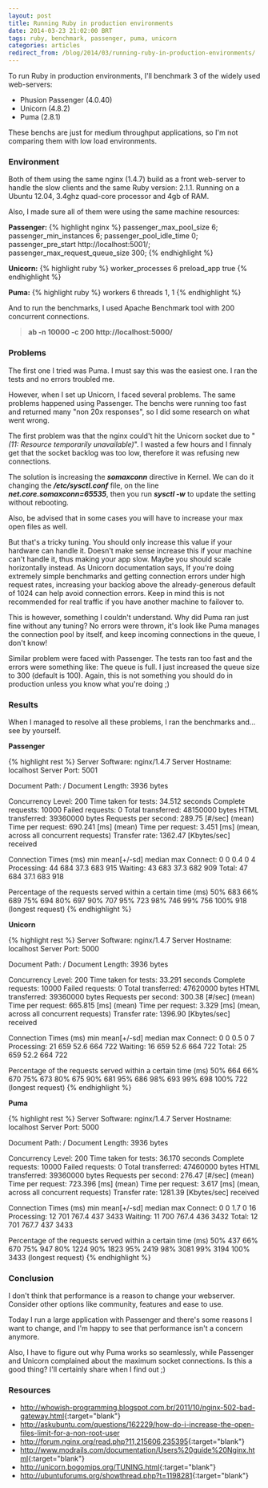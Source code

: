 ```yaml
---
layout: post
title: Running Ruby in production environments
date: 2014-03-23 21:02:00 BRT
tags: ruby, benchmark, passenger, puma, unicorn
categories: articles
redirect_from: /blog/2014/03/running-ruby-in-production-environments/
---
```

To run Ruby in production environments, I'll benchmark 3 of the widely used web-servers:

* Phusion Passenger (4.0.40)
* Unicorn (4.8.2)
* Puma (2.8.1)

These benchs are just for medium throughput applications, so I'm not comparing them with low load environments.

### Environment
Both of them using the same nginx (1.4.7) build as a front web-server to handle the slow clients and the same Ruby version: 2.1.1. Running on a Ubuntu 12.04, 3.4ghz quad-core processor and 4gb of RAM.

Also, I made sure all of them were using the same machine resources:

**Passenger:**
{% highlight nginx %}
passenger_max_pool_size 6;
passenger_min_instances 6;
passenger_pool_idle_time 0;
passenger_pre_start http://localhost:5001/;
passenger_max_request_queue_size 300;
{% endhighlight %}

**Unicorn:**
{% highlight ruby %}
worker_processes 6
preload_app true
{% endhighlight %}

**Puma:**
{% highlight ruby %}
workers 6
threads 1, 1
{% endhighlight %}

And to run the benchmarks, I used Apache Benchmark tool with 200 concurrent connections.

> **ab -n 10000 -c 200 http://localhost:5000/**

### Problems

The first one I tried was Puma. I must say this was the easiest one. I ran the tests and no errors troubled me.

However, when I set up Unicorn, I faced several problems. The same problems happened using Passenger. The benchs were running too fast and returned many "non 20x responses", so I did some research on what went wrong.

The first problem was that the nginx could't hit the Unicorn socket due to "_(11: Resource temporarily unavailable)_". I wasted a few hours and I finnaly get that the socket backlog was too low, therefore it was refusing new connections.

The solution is increasing the **_somaxconn_** directive in Kernel. We can do it changing the _**/etc/sysctl.conf**_ file, on the line **_net.core.somaxconn=65535_**, then you run _**sysctl -w**_ to update the setting without rebooting.

Also, be advised that in some cases you will have to increase your max open files as well.

But that's a tricky tuning. You should only increase this value if your hardware can handle it. Doesn't make sense increase this if your machine can't handle it, thus making your app slow. Maybe you should scale horizontally instead. As Unicorn documentation says, If you're doing extremely simple benchmarks and getting connection errors under high request rates, increasing your backlog above the already-generous default of 1024 can help avoid connection errors. Keep in mind this is not recommended for real traffic if you have another machine to failover to.

This is however, something I couldn't understand. Why did Puma ran just fine without any tuning? No errors were thrown, it's look like Puma manages the connection pool by itself, and keep incoming connections in the queue, I don't know!

Similar problem were faced with Passenger. The tests ran too fast and the errors were something like: The queue is full. I just increased the queue size to 300 (default is 100). Again, this is not something you should do in production unless you know what you're doing ;)

### Results

When I managed to resolve all these problems, I ran the benchmarks and... see by yourself.

**Passenger**

{% highlight rest %}
Server Software:        nginx/1.4.7
Server Hostname:        localhost
Server Port:            5001

Document Path:          /
Document Length:        3936 bytes

Concurrency Level:      200
Time taken for tests:   34.512 seconds
Complete requests:      10000
Failed requests:        0
Total transferred:      48150000 bytes
HTML transferred:       39360000 bytes
Requests per second:    289.75 [#/sec] (mean)
Time per request:       690.241 [ms] (mean)
Time per request:       3.451 [ms] (mean, across all concurrent requests)
Transfer rate:          1362.47 [Kbytes/sec] received

Connection Times (ms)
              min  mean[+/-sd] median   max
Connect:        0    0   0.4      0       4
Processing:    44  684  37.3    683     915
Waiting:       43  683  37.3    682     909
Total:         47  684  37.1    683     918

Percentage of the requests served within a certain time (ms)
  50%    683
  66%    689
  75%    694
  80%    697
  90%    707
  95%    723
  98%    746
  99%    756
 100%    918 (longest request)
 {% endhighlight %}

**Unicorn**

{% highlight rest %}
Server Software:        nginx/1.4.7
Server Hostname:        localhost
Server Port:            5000

Document Path:          /
Document Length:        3936 bytes

Concurrency Level:      200
Time taken for tests:   33.291 seconds
Complete requests:      10000
Failed requests:        0
Total transferred:      47620000 bytes
HTML transferred:       39360000 bytes
Requests per second:    300.38 [#/sec] (mean)
Time per request:       665.815 [ms] (mean)
Time per request:       3.329 [ms] (mean, across all concurrent requests)
Transfer rate:          1396.90 [Kbytes/sec] received

Connection Times (ms)
              min  mean[+/-sd] median   max
Connect:        0    0   0.5      0       7
Processing:    21  659  52.6    664     722
Waiting:       16  659  52.6    664     722
Total:         25  659  52.2    664     722

Percentage of the requests served within a certain time (ms)
  50%    664
  66%    670
  75%    673
  80%    675
  90%    681
  95%    686
  98%    693
  99%    698
 100%    722 (longest request)
 {% endhighlight %}

**Puma**

{% highlight rest %}
Server Software:        nginx/1.4.7
Server Hostname:        localhost
Server Port:            5000

Document Path:          /
Document Length:        3936 bytes

Concurrency Level:      200
Time taken for tests:   36.170 seconds
Complete requests:      10000
Failed requests:        0
Total transferred:      47460000 bytes
HTML transferred:       39360000 bytes
Requests per second:    276.47 [#/sec] (mean)
Time per request:       723.396 [ms] (mean)
Time per request:       3.617 [ms] (mean, across all concurrent requests)
Transfer rate:          1281.39 [Kbytes/sec] received

Connection Times (ms)
              min  mean[+/-sd] median   max
Connect:        0    0   1.7      0      16
Processing:    12  701 767.4    437    3433
Waiting:       11  700 767.4    436    3432
Total:         12  701 767.7    437    3433

Percentage of the requests served within a certain time (ms)
  50%    437
  66%    670
  75%    947
  80%   1224
  90%   1823
  95%   2419
  98%   3081
  99%   3194
 100%   3433 (longest request)
 {% endhighlight %}

### Conclusion
I don't think that performance is a reason to change your webserver. Consider other options like community, features and ease to use.

Today I run a large application with Passenger and there's some reasons I want to change, and I'm happy to see that performance isn't a concern anymore.

Also, I have to figure out why Puma works so seamlessly, while Passenger and Unicorn complained about the maximum socket connections. Is this a good thing? I'll certainly share when I find out ;)

### Resources

* <http://whowish-programming.blogspot.com.br/2011/10/nginx-502-bad-gateway.html>{:target="blank"}
* <http://askubuntu.com/questions/162229/how-do-i-increase-the-open-files-limit-for-a-non-root-user>
* <http://forum.nginx.org/read.php?11,215606,235395>{:target="blank"}
* <http://www.modrails.com/documentation/Users%20guide%20Nginx.html>{:target="blank"}
* <http://unicorn.bogomips.org/TUNING.html>{:target="blank"}
* <http://ubuntuforums.org/showthread.php?t=1198281>{:target="blank"}
